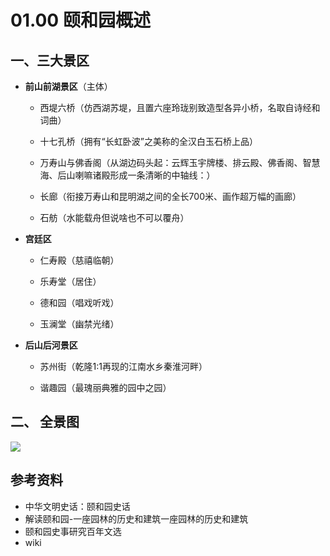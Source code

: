 # 01.00 颐和园概述

## 一、三大景区

- **前山前湖景区**（主体）
  
  - 西堤六桥（仿西湖苏堤，且置六座玲珑别致造型各异小桥，名取自诗经和词曲）
  
  - 十七孔桥（拥有“长虹卧波”之美称的全汉白玉石桥上品）
  
  - 万寿山与佛香阁（从湖边码头起：云辉玉宇牌楼、排云殿、佛香阁、智慧海、后山喇嘛诸殿形成一条清晰的中轴线：）
  
  - 长廊（衔接万寿山和昆明湖之间的全长700米、画作超万幅的画廊）
  
  - 石舫（水能载舟但说啥也不可以覆舟）

- **宫廷区**
  
  - 仁寿殿（慈禧临朝）
  
  - 乐寿堂（居住）
  
  - 德和园（唱戏听戏）
  
  - 玉澜堂（幽禁光绪）

- **后山后河景区**
  
  - 苏州街（乾隆1:1再现的江南水乡秦淮河畔）
  
  - 谐趣园（最瑰丽典雅的园中之园）

## 二、 全景图

![](https://picx.zhimg.com/80/v2-d134d74ff37959a7b6ffa908a54b68e5_1440w.webp?source=1def8aca)

## 参考资料

- 中华文明史话：颐和园史话
- 解读颐和园-一座园林的历史和建筑一座园林的历史和建筑
- 颐和园史事研究百年文选
- wiki
